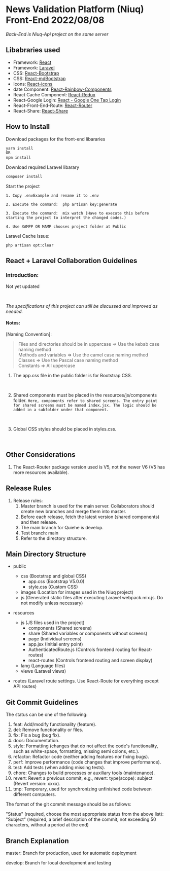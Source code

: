 # News Validation Platform (Niuq) Front-End 2022/08/08
*Back-End is Niuq-Api project on the same server*
## Libabraries used

+ Framework:  [React](https://reactjs.org/)
+ Framework:  [Laravel](https://laravel.com/)
+ CSS:  [React-Bootstrap](https://react-bootstrap.github.io/)
+ CSS:  [React-mdBootstrap](https://mdbootstrap.com/docs/b5/react/getting-started/installation/)
+ Icons:  [React-icons](https://react-icons.github.io/react-icons/)
+ date Component:  [React-Rainbow-Components](https://react-rainbow.io/)
+ React Cache Component: [React-Redux](https://redux.js.org/introduction/installation)
+ React-Google Login: [React - Google One Tap Login](https://www.npmjs.com/package/react-google-one-tap-login)
+ React-Front-End-Route: [React-Router](https://v5.reactrouter.com/web/guides/quick-start)
+ React-Share: [React-Share](https://www.npmjs.com/package/react-share)

## How to Install

Download packages for the front-end libararies
```javascript
yarn install
OR
npm install

```

Download required Laravel libarary
```javascript
composer install
```

Start the project
```
1. Copy .envExample and rename it to .env

2. Execute the command:  php artisan key:generate

3. Execute the command:  mix watch (Have to execute this before starting the project to interpret the changed codes.)

4. Use XAMPP OR MAMP chooses project folder at Public
```

Laravel Cache Issue:
```
php artisan opt:clear
```

## React + Laravel Collaboration Guidelines

### Introduction:

Not yet updated

<br>  

*The specifications of this project can still be discussed and improved as needed.*

#### Notes:

[Naming Convention]:
> Files and directories should be in uppercase => Use the kebab case naming method  
> Methods and variables => Use the camel case naming method  
> Classes => Use the Pascal case naming method  
> Constants => All uppercase

1. The app.css file in the public folder is for Bootstrap CSS.

<br>

2. Shared components must be placed in the resources/js/components folder.
   `Here, components refer to shared screens. The entry point for shared screens must be named index.jsx. The logic should be added in a subfolder under that component.`

<br>

3. Global CSS styles should be placed in styles.css.

<br>

## Other Considerations

1. The React-Router package version used is V5, not the newer V6 (V5 has more resources available).

## Release Rules
1. Release rules:
    1. Master branch is used for the main server. Collaborators should create new branches and merge them into master.
    2. Before each release, fetch the latest version (shared components) and then release.
    3. The main branch for Quiehe is develop.
    4. Test branch: main
    5. Refer to the directory structure.

## Main Directory Structure

- public
    - css (Bootstrap and global CSS)
        - app.css (Bootstrap V5.0.0)
        - style.css (Custom CSS)
    - images (Location for images used in the Niuq project)
    - js (Generated static files after executing Laravel webpack.mix.js. Do not modify unless necessary)

- resources
    - js (JS files used in the project)
        - components (Shared screens)
        - share (Shared variables or components without screens)
        - page (Individual screens)
        - app.jsx (Initial entry point)
        - AuthenticatedRoute.js (Controls frontend routing for React-routes)
        - react-routes (Controls frontend routing and screen display)
    - lang (Language files)
    - views (Laravel views)

- routes (Laravel route settings. Use React-Route for everything except API routes)

## Git Commit Guidelines
The status can be one of the following:
1. feat: Add/modify functionality (feature).
2. del: Remove functionality or files.
3. fix: Fix a bug (bug fix).
4. docs: Documentation.
5. style: Formatting (changes that do not affect the code's functionality, such as white-space, formatting, missing semi colons, etc.).
6. refactor: Refactor code (neither adding features nor fixing bugs).
7. perf: Improve performance (code changes that improve performance).
8. test: Add tests (when adding missing tests).
9. chore: Changes to build processes or auxiliary tools (maintenance).
10. revert: Revert a previous commit, e.g., revert: type(scope): subject (Revert version: xxxx).
11. tmp: Temporary, used for synchronizing unfinished code between different computers.

The format of the git commit message should be as follows:

"Status" (required, choose the most appropriate status from the above list): "Subject" (required, a brief description of the commit, not exceeding 50 characters, without a period at the end)

## Branch Explanation
master: Branch for production, used for automatic deployment

develop: Branch for local development and testing
